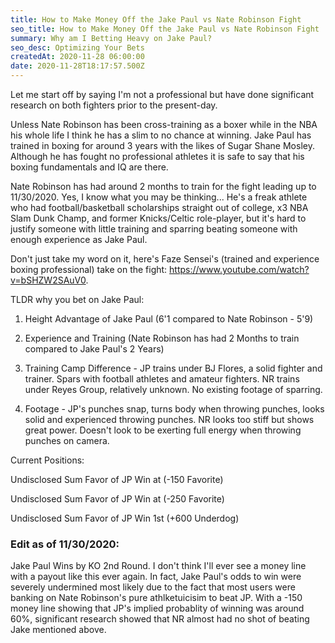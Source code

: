 ```yaml
---
title: How to Make Money Off the Jake Paul vs Nate Robinson Fight
seo_title: How to Make Money Off the Jake Paul vs Nate Robinson Fight
summary: Why am I Betting Heavy on Jake Paul?
seo_desc: Optimizing Your Bets
createdAt: 2020-11-28 06:00:00
date: 2020-11-28T18:17:57.500Z
---
```

Let me start off by saying I'm not a professional but have done significant research on both fighters prior to the present-day.

Unless Nate Robinson has been cross-training as a boxer while in the NBA his whole life I think he has a slim to no chance at winning. Jake Paul has trained in boxing for around 3 years with the likes of Sugar Shane Mosley. Although he has fought no professional athletes it is safe to say that his boxing fundamentals and IQ are there.

Nate Robinson has had around 2 months to train for the fight leading up to 11/30/2020. Yes, I know what you may be thinking... He's a freak athlete who had football/basketball scholarships straight out of college, x3 NBA Slam Dunk Champ, and former Knicks/Celtic role-player, but it's hard to justify someone with little training and sparring beating someone with enough experience as Jake Paul.

Don't just take my word on it, here's Faze Sensei's (trained and experience boxing professional) take on the fight: https://www.youtube.com/watch?v=bSHZW2SAuV0.

TLDR why you bet on Jake Paul:

1. Height Advantage of Jake Paul (6'1 compared to Nate Robinson - 5'9)

2. Experience and Training (Nate Robinson has had 2 Months to train compared to Jake Paul's 2 Years)

3. Training Camp Difference - JP trains under BJ Flores, a solid fighter and trainer. Spars with football athletes and amateur fighters. NR trains under Reyes Group, relatively unknown. No existing footage of sparring.

4. Footage - JP's punches snap, turns body when throwing punches, looks solid and experienced throwing punches. NR looks too stiff but shows great power. Doesn't look to be exerting full energy when throwing punches on camera.

Current Positions: 

Undisclosed Sum Favor of JP Win at (-150 Favorite) 

Undisclosed Sum Favor of JP Win at (-250 Favorite) 

Undisclosed Sum Favor of JP Win 1st (+600 Underdog) 

### Edit as of 11/30/2020: 

Jake Paul Wins by KO 2nd Round. I don't think I'll ever see a money line with a payout like this ever again. In fact, Jake Paul's odds to win were severely undermined most likely due to the fact that most users were banking on Nate Robinson's pure athlketuicisim to beat JP. With a -150 money line showing that JP's implied probablity of winning was around 60%, significant research showed that NR almost had no shot of beating Jake mentioned above. 
